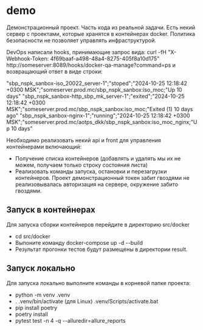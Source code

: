 # demo
Демонстрационный проект.
Часть кода из реальной задачи.
Есть некий сервер с проектами, которые хранятся в контейнерах docker.
Политика безопасности не позволяет управлять инфраструктурой. 

DevOps написали 
hooks, принимающие запрос вида:
curl -fH "X-Webhook-Token: 4f69baaf-a498-48a4-8275-405f8a10d175" http://someserver:8089/hooks/docker-qa-manage?command=ps
и возвращающий ответ в виде строки:

"sbp_nspk_sanbox-iso_20022_server-1";"stoped";"2024-10-25 12:18:42 +0300 MSK";"someserver.prod.mc/sbp_nspk_sanbox:iso_moc;"Up 10 days"
"sbp_nspk_sanbox-http_sbp_mk_server-1";"exited";"2024-10-25 12:18:42 +0300 MSK";"someserver.prod.mc/sbp_nspk_sanbox:iso_moc;"Exited (1) 10 days ago"
"sbp_nspk_sanbox-nginx-1";"running";"2024-10-25 12:18:42 +0300 MSK";"someserver.prod.mc/aotps_dkk/sbp_nspk_sanbox:iso_moc_nginx;"Up 10 days"

Необходимо реализовать некий api и front для управления контейнерами включающий:
- Получение списка контейнеров (добавлять и удалять мы их не можем, получаем только строку состояния листа)
- Реализовать команды запуска, остановки и перезагрузки контейнеров.
Проект демонстрационный токен забит гвоздями не реализовывалась авторизация на сервере, окружение забито гвоздями.

## Запуск в контейнерах
Для запуска сборки контейнеров перейдите в директорию src/docker
- cd src/docker
- Выпоните команду docker-compose up -d --build
- Результат прогонки тестов будут размещены в директории result.

## Запуск локально
Для запуска локально выполните команды в корневой папке проекта:
- python -m venv .venv
- . .venv/bin/activate (для Linux) .venv/Scripts/activate.bat
- pip install poetry
- poetry install
- pytest test -n 4 -q --alluredir=allure_reports

